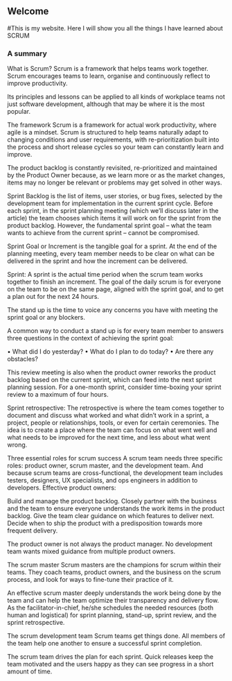 ## Welcome

#This is my website. Here I will show you all the things I have learned about SCRUM

### A summary
 What is Scrum?
Scrum is a framework that helps teams work together. Scrum encourages teams to learn, organise and continuously reflect to improve productivity.

Its principles and lessons can be applied to all kinds of workplace teams not just software development, although that may be where it is the most popular.

The framework
Scrum is a framework for actual work productivity, where agile is a mindset. Scrum is structured to help teams naturally adapt to changing conditions and user requirements, with re-prioritization built into the process and short release cycles so your team can constantly learn and improve.

The product backlog is constantly revisited, re-prioritized and maintained by the Product Owner because, as we learn more or as the market changes, items may no longer be relevant or problems may get solved in other ways.

Sprint Backlog is the list of items, user stories, or bug fixes, selected by the development team for implementation in the current sprint cycle. Before each sprint, in the sprint planning meeting (which we’ll discuss later in the article) the team chooses which items it will work on for the sprint from the product backlog. However, the fundamental sprint goal – what the team wants to achieve from the current sprint – cannot be compromised.

Sprint Goal or Increment is the tangible goal for a sprint.
At the end of the planning meeting, every team member needs to be clear on what can be delivered in the sprint and how the increment can be delivered.

Sprint: A sprint is the actual time period when the scrum team works together to finish an increment. The goal of the daily scrum is for everyone on the team to be on the same page, aligned with the sprint goal, and to get a plan out for the next 24 hours.

The stand up is the time to voice any concerns you have with meeting the sprint goal or any blockers.

A common way to conduct a stand up is for every team member to answers three questions in the context of achieving the sprint goal:

• What did I do yesterday?
• What do I plan to do today?
• Are there any obstacles?

This review meeting is also when the product owner reworks the product backlog based on the current sprint, which can feed into the next sprint planning session. For a one-month sprint, consider time-boxing your sprint review to a maximum of four hours.

Sprint retrospective: The retrospective is where the team comes together to document and discuss what worked and what didn’t work in a sprint, a project, people or relationships, tools, or even for certain ceremonies. The idea is to create a place where the team can focus on what went well and what needs to be improved for the next time, and less about what went wrong.

Three essential roles for scrum success
A scrum team needs three specific roles: product owner, scrum master, and the development team. And because scrum teams are cross-functional, the development team includes testers, designers, UX specialists, and ops engineers in addition to developers. Effective product owners:

Build and manage the product backlog.
Closely partner with the business and the team to ensure everyone understands the work items in the product backlog.
Give the team clear guidance on which features to deliver next.
Decide when to ship the product with a predisposition towards more frequent delivery.

The product owner is not always the product manager. No development team wants mixed guidance from multiple product owners.

The scrum master
Scrum masters are the champions for scrum within their teams. They coach teams, product owners, and the business on the scrum process, and look for ways to fine-tune their practice of it.

An effective scrum master deeply understands the work being done by the team and can help the team optimize their transparency and delivery flow. As the facilitator-in-chief, he/she schedules the needed resources (both human and logistical) for sprint planning, stand-up, sprint review, and the sprint retrospective.

The scrum development team
Scrum teams get things done. All members of the team help one another to ensure a successful sprint completion.

The scrum team drives the plan for each sprint. Quick releases keep the team motivated and the users happy as they can see progress in a short amount of time.

